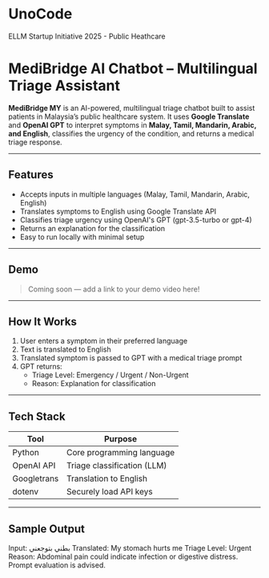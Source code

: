 # UnoCode
ELLM Startup Initiative 2025 - Public Heathcare
# MediBridge AI Chatbot – Multilingual Triage Assistant

**MediBridge MY** is an AI-powered, multilingual triage chatbot built to assist patients in Malaysia’s public healthcare system. It uses **Google Translate** and **OpenAI GPT** to interpret symptoms in **Malay, Tamil, Mandarin, Arabic, and English**, classifies the urgency of the condition, and returns a medical triage response.

---

## Features

-  Accepts inputs in multiple languages (Malay, Tamil, Mandarin, Arabic, English)
-  Translates symptoms to English using Google Translate API
-  Classifies triage urgency using OpenAI's GPT (gpt-3.5-turbo or gpt-4)
-  Returns an explanation for the classification
-  Easy to run locally with minimal setup

---

##  Demo

> Coming soon — add a link to your demo video here!

---

##  How It Works

1. User enters a symptom in their preferred language
2. Text is translated to English
3. Translated symptom is passed to GPT with a medical triage prompt
4. GPT returns:
   - Triage Level: Emergency / Urgent / Non-Urgent
   - Reason: Explanation for classification

---

##  Tech Stack

| Tool         | Purpose                          |
|--------------|----------------------------------|
| Python       | Core programming language        |
| OpenAI API   | Triage classification (LLM)      |
| Googletrans  | Translation to English           |
| dotenv       | Securely load API keys           |

---

##  Sample Output

Input: بطني بتوجعني
Translated: My stomach hurts me
Triage Level: Urgent
Reason: Abdominal pain could indicate infection or digestive distress. Prompt evaluation is advised.
